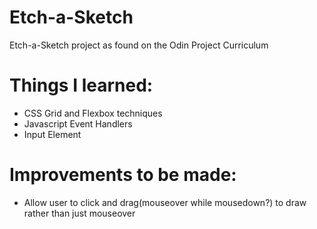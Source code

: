 # Etch-a-Sketch
Etch-a-Sketch project as found on the Odin Project Curriculum

# Things I learned:
- CSS Grid and Flexbox techniques
- Javascript Event Handlers
- Input Element

# Improvements to be made:
- Allow user to click and drag(mouseover while mousedown?) to draw rather than just mouseover
